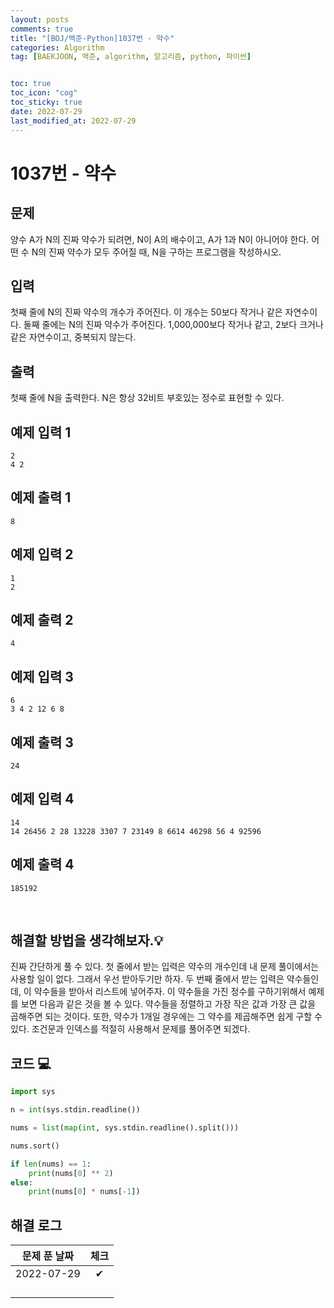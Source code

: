 ```yaml
---
layout: posts
comments: true
title: "[BOJ/백준-Python]1037번 - 약수"
categories: Algorithm
tag: [BAEKJOON, 백준, algorithm, 알고리즘, python, 파이썬]


toc: true
toc_icon: "cog"
toc_sticky: true
date: 2022-07-29
last_modified_at: 2022-07-29
---
```




# 1037번 - 약수



## 문제
양수 A가 N의 진짜 약수가 되려면, N이 A의 배수이고, A가 1과 N이 아니어야 한다. 어떤 수 N의 진짜 약수가 모두 주어질 때, N을 구하는 프로그램을 작성하시오.


## 입력
첫째 줄에 N의 진짜 약수의 개수가 주어진다. 이 개수는 50보다 작거나 같은 자연수이다. 둘째 줄에는 N의 진짜 약수가 주어진다. 1,000,000보다 작거나 같고, 2보다 크거나 같은 자연수이고, 중복되지 않는다.



## 출력
첫째 줄에 N을 출력한다. N은 항상 32비트 부호있는 정수로 표현할 수 있다.




## 예제 입력 1 

```
2
4 2
```



## 예제 출력 1

```
8
```

## 예제 입력 2

```
1
2
```



## 예제 출력 2

```
4
```

## 예제 입력 3

```
6
3 4 2 12 6 8
```



## 예제 출력 3

```
24
```

## 예제 입력 4

```
14
14 26456 2 28 13228 3307 7 23149 8 6614 46298 56 4 92596
```



## 예제 출력 4

```
185192
```




<Br>

##  해결할 방법을 생각해보자.💡
진짜 간단하게 풀 수 있다.
첫 줄에서 받는 입력은 약수의 개수인데 내 문제 풀이에서는 사용할 일이 없다.
그래서 우선 받아두기만 하자.
두 번째 줄에서 받는 입력은 약수들인데, 이 약수들을 받아서 리스트에 넣어주자.
이 약수들을 가진 정수를 구하기위해서 예제를 보면 다음과 같은 것을 볼 수 있다.
약수들을 정렬하고 가장 작은 값과 가장 큰 값을 곱해주면 되는 것이다.
또한, 약수가 1개일 경우에는 그 약수를 제곱해주면 쉽게 구할 수 있다.
조건문과 인덱스를 적절히 사용해서 문제를 풀어주면 되겠다.




## 코드 💻

```python
import sys

n = int(sys.stdin.readline())

nums = list(map(int, sys.stdin.readline().split()))

nums.sort()

if len(nums) == 1:
    print(nums[0] ** 2)
else:
    print(nums[0] * nums[-1])
```





## 해결 로그 

| 문제 푼 날짜 | 체크 |
| :----------: | :--: |
|  2022-07-29  |  ✔   |
|              |      |
|              |      |
|              |      |
|              |      |



